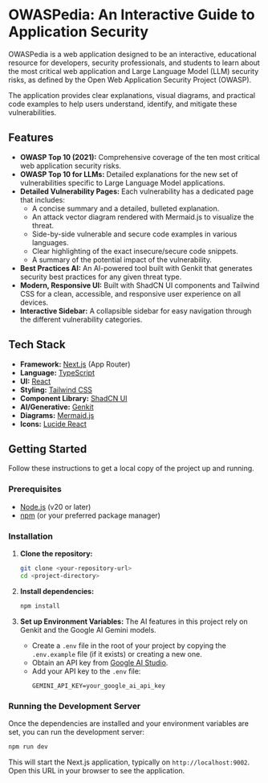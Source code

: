 # OWASPedia: An Interactive Guide to Application Security

OWASPedia is a web application designed to be an interactive, educational resource for developers, security professionals, and students to learn about the most critical web application and Large Language Model (LLM) security risks, as defined by the Open Web Application Security Project (OWASP).

The application provides clear explanations, visual diagrams, and practical code examples to help users understand, identify, and mitigate these vulnerabilities.

## Features

- **OWASP Top 10 (2021):** Comprehensive coverage of the ten most critical web application security risks.
- **OWASP Top 10 for LLMs:** Detailed explanations for the new set of vulnerabilities specific to Large Language Model applications.
- **Detailed Vulnerability Pages:** Each vulnerability has a dedicated page that includes:
    - A concise summary and a detailed, bulleted explanation.
    - An attack vector diagram rendered with Mermaid.js to visualize the threat.
    - Side-by-side vulnerable and secure code examples in various languages.
    - Clear highlighting of the exact insecure/secure code snippets.
    - A summary of the potential impact of the vulnerability.
- **Best Practices AI:** An AI-powered tool built with Genkit that generates security best practices for any given threat type.
- **Modern, Responsive UI:** Built with ShadCN UI components and Tailwind CSS for a clean, accessible, and responsive user experience on all devices.
- **Interactive Sidebar:** A collapsible sidebar for easy navigation through the different vulnerability categories.

## Tech Stack

- **Framework:** [Next.js](https://nextjs.org/) (App Router)
- **Language:** [TypeScript](https://www.typescriptlang.org/)
- **UI:** [React](https://react.dev/)
- **Styling:** [Tailwind CSS](https://tailwindcss.com/)
- **Component Library:** [ShadCN UI](https://ui.shadcn.com/)
- **AI/Generative:** [Genkit](https://firebase.google.com/docs/genkit)
- **Diagrams:** [Mermaid.js](https://mermaid-js.github.io/mermaid/#/)
- **Icons:** [Lucide React](https://lucide.dev/)

## Getting Started

Follow these instructions to get a local copy of the project up and running.

### Prerequisites

- [Node.js](https://nodejs.org/en) (v20 or later)
- [npm](https://www.npmjs.com/) (or your preferred package manager)

### Installation

1.  **Clone the repository:**
    ```bash
    git clone <your-repository-url>
    cd <project-directory>
    ```

2.  **Install dependencies:**
    ```bash
    npm install
    ```

3.  **Set up Environment Variables:**
    The AI features in this project rely on Genkit and the Google AI Gemini models.

    - Create a `.env` file in the root of your project by copying the `.env.example` file (if it exists) or creating a new one.
    - Obtain an API key from [Google AI Studio](https://aistudio.google.com/app/apikey).
    - Add your API key to the `.env` file:
      ```
      GEMINI_API_KEY=your_google_ai_api_key
      ```

### Running the Development Server

Once the dependencies are installed and your environment variables are set, you can run the development server:

```bash
npm run dev
```

This will start the Next.js application, typically on `http://localhost:9002`. Open this URL in your browser to see the application.
